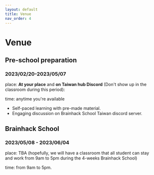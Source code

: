 ```yaml
---
layout: default
title: Venue
nav_order: 4
---
```


# Venue
## Pre-school preparation 
### 2023/02/20-2023/05/07

place: **At your place** and **on Taiwan hub Discord** (Don't show up in the classroom during this period):

time: anytime you're available

- Self-paced learning with pre-made material.
- Engaging discussion on Brainhack School Taiwan discord server.

## Brainhack School 
### 2023/05/08 - 2023/06/04

place: TBA (hopefully, we will have a classroom that all student can stay and work from 9am to 5pm during the 4-weeks Brainhack School)

time: from 9am to 5pm.
